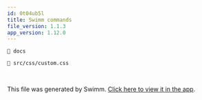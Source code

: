 ```yaml
---
id: 0t04ub5l
title: Swimm commands
file_version: 1.1.3
app_version: 1.12.0
---
```


`📄 docs`

`📄 src/css/custom.css`

<br/>

This file was generated by Swimm. [Click here to view it in the app](https://swimm-web-app.web.app/repos/Z2l0aHViJTNBJTNBTm9hUmVwbyUzQSUzQU5vYW96ZXI=/docs/0t04ub5l).

